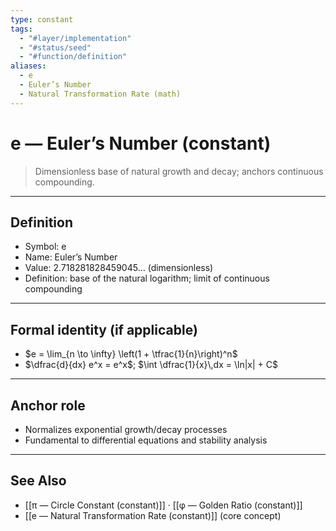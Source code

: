 ```yaml
---
type: constant
tags:
  - "#layer/implementation"
  - "#status/seed"
  - "#function/definition"
aliases:
  - e
  - Euler’s Number
  - Natural Transformation Rate (math)
---
```


# e — Euler’s Number (constant)

> Dimensionless base of natural growth and decay; anchors continuous compounding.

---

## Definition

- Symbol: e
- Name: Euler’s Number
- Value: 2.718281828459045… (dimensionless)
- Definition: base of the natural logarithm; limit of continuous compounding

---

## Formal identity (if applicable)

- $e = \lim_{n \to \infty} \left(1 + \tfrac{1}{n}\right)^n$
- $\dfrac{d}{dx} e^x = e^x$; $\int \dfrac{1}{x}\,dx = \ln|x| + C$

---

## Anchor role

- Normalizes exponential growth/decay processes
- Fundamental to differential equations and stability analysis

---

## See Also

- [[π — Circle Constant (constant)]] · [[φ — Golden Ratio (constant)]]
- [[e — Natural Transformation Rate (constant)]] (core concept)

